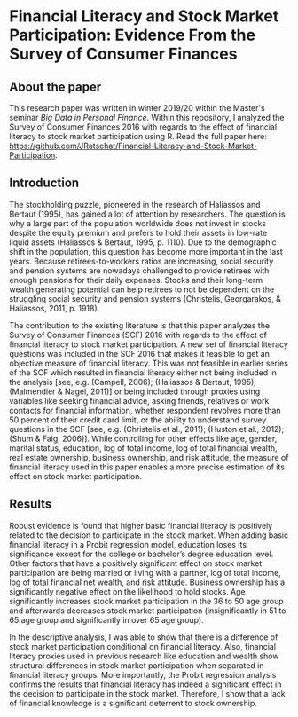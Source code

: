 # Financial Literacy and Stock Market Participation: Evidence From the Survey of Consumer Finances
## About the paper
This research paper was written in winter 2019/20 within the Master's seminar *Big Data in Personal Finance*. Within this repository, I analyzed the Survey of Consumer Finances 2016 with regards to the effect of financial literacy to stock market participation using R. Read the full paper here: https://github.com/JRatschat/Financial-Literacy-and-Stock-Market-Participation.

## Introduction
The stockholding puzzle, pioneered in the research of Haliassos and Bertaut (1995), has gained a lot of attention by researchers. The question is why a large part of the population worldwide does not invest in stocks despite the equity premium and prefers to hold their assets in low-rate liquid assets (Haliassos & Bertaut, 1995, p. 1110). Due to the demographic shift in the population, this question has become more important in the last years. Because retirees-to-workers ratios are increasing, social security and pension systems are nowadays challenged to provide retirees with enough pensions for their daily expenses. Stocks and their long-term wealth generating potential can help retirees to not be dependent on the struggling social security and pension systems (Christelis, Georgarakos, & Haliassos, 2011, p. 1918). 

The contribution to the existing literature is that this paper analyzes the Survey of Consumer Finances (SCF) 2016 with regards to the effect of financial literacy to stock market participation. A new set of financial literacy questions was included in the SCF 2016 that makes it feasible to get an objective measure of financial literacy. This was not feasible in earlier series of the SCF which resulted in financial literacy either not being included in the analysis [see, e.g. (Campell, 2006); (Haliassos & Bertaut, 1995); (Malmendier & Nagel, 2011)] or being included through proxies using variables like seeking financial advice, asking friends, relatives or work contacts for financial information, whether respondent revolves more than 50 percent of their credit card limit, or the ability to understand survey questions in the SCF [see, e.g. (Christelis et al., 2011); (Huston et al., 2012); (Shum & Faig, 2006)]. While controlling for other effects like age, gender, marital status, education, log of total income, log of total financial wealth, real estate ownership, business ownership, and risk attitude, the measure of financial literacy used in this paper enables a more precise estimation of its effect on stock market participation.

## Results
Robust evidence is found that higher basic financial literacy is positively related to the decision to participate in the stock market. When adding basic financial literacy in a Probit regression model, education loses its significance except for the college or bachelor’s degree education level. Other factors that have a positively significant effect on stock market participation are being married or living with a partner, log of total income, log of total financial net wealth, and risk attitude. Business ownership has a significantly negative effect on the likelihood to hold stocks. Age significantly increases stock market participation in the 36 to 50 age group and afterwards decreases stock market participation (insignificantly in 51 to 65 age group and significantly in over 65 age group).

In the descriptive analysis, I was able to show that there is a difference of stock market participation conditional on financial literacy. Also, financial literacy proxies used in previous research like education and wealth show structural differences in stock market participation when separated in financial literacy groups. More importantly, the Probit regression analysis confirms the results that financial literacy has indeed a significant effect in the decision to participate in the stock market. Therefore, I show that a lack of financial knowledge is a significant deterrent to stock ownership.


